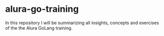 # alura-go-training
In this repository I will be summarizing all insights, concepts and exercises of the the Alura GoLang training.
